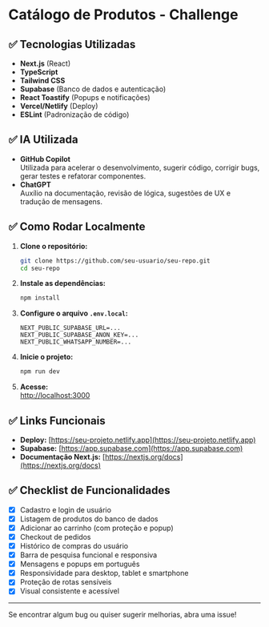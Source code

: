 
# Catálogo de Produtos - Challenge

## ✅ Tecnologias Utilizadas

- **Next.js** (React)
- **TypeScript**
- **Tailwind CSS**
- **Supabase** (Banco de dados e autenticação)
- **React Toastify** (Popups e notificações)
- **Vercel/Netlify** (Deploy)
- **ESLint** (Padronização de código)

## ✅ IA Utilizada

- **GitHub Copilot**  
  Utilizada para acelerar o desenvolvimento, sugerir código, corrigir bugs, gerar testes e refatorar componentes.
- **ChatGPT**  
  Auxílio na documentação, revisão de lógica, sugestões de UX e tradução de mensagens.

## ✅ Como Rodar Localmente

1. **Clone o repositório:**
	```bash
	git clone https://github.com/seu-usuario/seu-repo.git
	cd seu-repo
	```

2. **Instale as dependências:**
	```bash
	npm install
	```

3. **Configure o arquivo `.env.local`:**
	```
	NEXT_PUBLIC_SUPABASE_URL=...
	NEXT_PUBLIC_SUPABASE_ANON_KEY=...
	NEXT_PUBLIC_WHATSAPP_NUMBER=...
	```

4. **Inicie o projeto:**
	```bash
	npm run dev
	```

5. **Acesse:**  
	[http://localhost:3000](http://localhost:3000)

## ✅ Links Funcionais

- **Deploy:** [https://seu-projeto.netlify.app](https://seu-projeto.netlify.app)
- **Supabase:** [https://app.supabase.com](https://app.supabase.com)
- **Documentação Next.js:** [https://nextjs.org/docs](https://nextjs.org/docs)

## ✅ Checklist de Funcionalidades

- [x] Cadastro e login de usuário
- [x] Listagem de produtos do banco de dados
- [x] Adicionar ao carrinho (com proteção e popup)
- [x] Checkout de pedidos
- [x] Histórico de compras do usuário
- [x] Barra de pesquisa funcional e responsiva
- [x] Mensagens e popups em português
- [x] Responsividade para desktop, tablet e smartphone
- [x] Proteção de rotas sensíveis
- [x] Visual consistente e acessível

---
Se encontrar algum bug ou quiser sugerir melhorias, abra uma issue!
